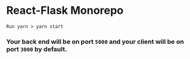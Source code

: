 # React-Flask Monorepo

`Run yarn > yarn start`

### Your back end will be on port `5000` and your client will be on port `3000` by default.
